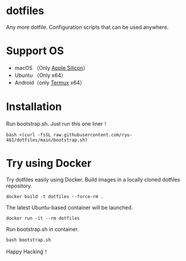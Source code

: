 # dotfiles

Any more dotfile.
Configuration scripts that can be used anywhere.

# Support OS

- macOS （Only [Apple Silicon](https://support.apple.com/en-us/HT211814)）
- Ubuntu （Only x64）
- Android（only [Termux](https://github.com/termux) x64）

# Installation

Run bootstrap.sh.
Just run this one liner！

```shell
bash <(curl -fsSL raw.githubusercontent.com/ryu-461/dotfiles/main/bootstrap.sh)
```

# Try using Docker

Try dotfiles easily using Docker.
Build images in a locally cloned dotfiles repository.

```shell
docker build -t dotfiles --force-rm .
```

The latest Ubuntu-based container will be launched.

```shell
docker run -it --rm dotfiles
```

Run bootstrap.sh in container.

```shell
bash bootstrap.sh
```

Happy Hacking！
